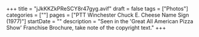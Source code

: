 +++
title = "jJkKKZkPReSCY8r47gyg.avif"
draft = false
tags = ["Photos"]
categories = [""]
pages = ["PTT Winchester Chuck E. Cheese Name Sign (1977)"]
startDate = ""
description = "Seen in the 'Great All American Pizza Show' Franchise Brochure, take note of the copyright text."
+++
